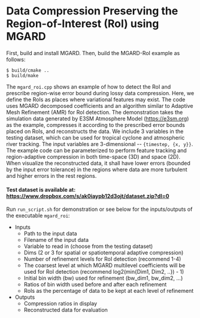 # Data Compression Preserving the Region-of-Interest (RoI) using MGARD 

First, build and install MGARD. Then, build the MGARD-RoI example as follows:

```
$ build/cmake ..
$ build/make
```

The `mgard_roi.cpp` shows an example of how to detect the RoI and prescribe region-wise error bound during lossy data compression. Here, we define the RoIs as places where variational features may exist. The code uses MGARD decomposed coefficients and an algorithm similar to Adaptive Mesh Refinement (AMR) for RoI detection. The demonstration takes the simulation data generated by E3SM Atmosphere Model (https://e3sm.org) as the example, compresses it according to the prescribed error bounds placed on RoIs, and reconstructs the data. 
We include 3 variables in the testing dataset, which can be used for tropical cyclone and atmospheric river tracking. The input variables are 3-dimensional -- `{timestep, {x, y}}`. The example code can be parameterized to perform feature tracking and region-adaptive compression in both time-space (3D) and space (2D). When visualize the reconstructed data, it shall have lower errors (bounded by the input error tolerance) in the regions where data are more turbulent and higher errors in the rest regions.

#### Test dataset is available at: https://www.dropbox.com/s/ak0iaypb12d3ojt/dataset.zip?dl=0

Run `run_script.sh` for demonstration or see below for the inputs/outputs of the executable `mgard_roi`: 

* Inputs
   * Path to the input data
   * Filename of the input data 
   * Variable to read in (choose from the testing dataset)
   * Dims (2 or 3 for spatial or spatiotemporal adaptive compression)
   * Number of refinement levels for RoI detection (recommend 1-4) 
   * The coarsest level at which MGARD multilevel coefficients will be used for RoI detection (recommend log2(min{Dim1, Dim2, ..}) - 1)
   * Initial bin width (bw) used for refinement (bw_dim1, bw_dim2, …)
   * Ratios of bin width used before and after each refinement 
   * RoIs as the percentage of data to be kept at each level of refinement
*  Outputs
   * Compression ratios in display
   * Reconstructed data for evaluation 

